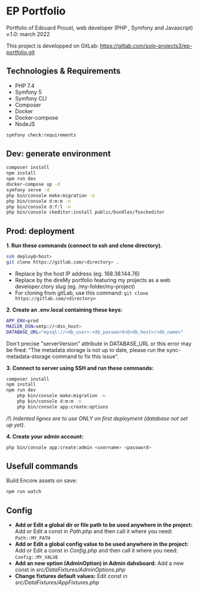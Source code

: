 # EP Portfolio

Portfolio of Edouard Proust, web developer (PHP , Symfony and Javascript)
v.1.0: march 2022

This project is developped on GitLab: https://gitlab.com/solo-projects3/ep-portfolio.git

## Technologies & Requirements

- PHP 7.4
- Symfony 5
- Symfony CLI
- Composer
- Docker
- Docker-compose
- NodeJS

```bash
symfony check:requirements
```

## Dev: generate environment

```bash
composer install
npm install
npm run dev
docker-compose up -d
symfony serve -d
php bin/console make:migration -n
php bin/console d:m:m -n
php bin/console d:f:l -n
php bin/console ckeditor:install public/bundles/fosckeditor
```

## Prod: deployment

**1. Run these commands (connect to ssh and clone directory).**
```bash
ssh deploy@<host>
git clone https://gitlab.com/<directory> .
```
- Replace <host> by the host IP address (eg. 168.38.144.76)
- Replace <directory> by the direMy portfolio featuring my projects as a web developer.ctory slug (eg. /my-folder/my-project)
- For cloning from gitLab, use this command: `git clone https://gitlab.com/<directory>`

**2. Create an .env.local containing these keys:**
```bash
APP_ENV=prod
MAILER_DSN=smtp://<dsn_host>
DATABASE_URL="mysql://<db_user>:<db_password>@<db_host>/<db_name>"
```
Don't precise "serverVersion" attribute in DATABASE_URL or this error may be fired: "The metadata storage is not up to date, please run the sync-metadata-storage command to fix this issue".

**3. Connect to server using SSH and run these commands:**
```bash
composer install
npm install
npm run dev
    php bin/console make:migration -n
    php bin/console d:m:m -n
    php bin/console app:create:options
```
_/!\ Indented lignes are to use ONLY on first deployment (database not set up yet)._

**4. Create your admin account:**
```bash
php bin/console app:create:admin <username> <password>
```

## Usefull commands

Build Encore assets on save:
```bash
npm run watch
```

## Config

- **Add or Edit a global dir or file path to be used anywhere in the project:** 
Add or Edit a const in _Path.php_ and then call it where you need: `Path::MY_PATH`
- **Add or Edit a global config value to be used anywhere in the project:** 
Add or Edit a const in _Config.php_ and then call it where you need: `Config::MY_VALUE`
- **Add an new option (AdminOption) in Admin dahsboard:** 
Add a new const in _src/DataFixtures/AdminOptions.php_
- **Change fixtures default values:** 
Edit const in _src/DataFixtures/AppFixtures.php_
